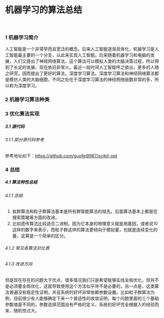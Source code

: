 # 机器学习的算法总结
 
### 1	机器学习简介
人工智能是一个非常早而且宽泛的概念。后来人工智能逐渐具体化，机器学习是人工智能最主要的一个分支，以此来实现人工智能。后来随着机器学习和电脑的发展，人们又提出了神经网络算法，这个算法可以模拟人类的大脑决策过程，所以得到了长足的发展，现在依旧非常火。最近一段时间人工智能呼之欲出，更多的人随之研究，因而提出了更好的算法，深度学习算法。深度学习算法和神经网络算法都是模仿人类的大脑细胞，不同之处在于深度学习算法的神经网络层数非常的多，所以称为深度学习。<br>

### 2	机器学习算法种类

### 3	优化算法实现
##### 3.1	源代码
###### 3.1.1	部分源代码参考
参考地址如下：https://github.com/guofei9987/scikit-opt  <br>
### 4	总结
##### 4.1	算法特性总结
###### 4.1.1	总结
1.	蚁群算法和粒子群算法基本是所有群智能算法的祖先。后面算法基本上都是在搜索策略等方面的改进。<br>
2.	比如遗传算法比较适合二进制，因为它本身的物理意义就是用基因，或者说10这样的数字来表示，而粒子群这样的算法更倾向于模拟量，也就是连续变化的量，这算是一个简单的区分。<br>
###### 4.1.2	常见各算法对比表
 
###### 4.1.3	改进方向
但是现在存在的问题大于优点，很多情况我们只是希望能够实线全局优化，但并不是必须要全局优化，这就导致使用这个方法似乎并不是必要的，另一点是，这类算法普遍没有稳定性证明，并且系统的好坏非常依赖参数设置。比如粒子群算法为例，目前很少有人能够确定下来一个普适性的收敛证明，每个问题里面的三个基础参数值是不同的，参数选择范围没有严格的定义，系统的好坏完全根据人的经验而来，随机性过大。 <br>
